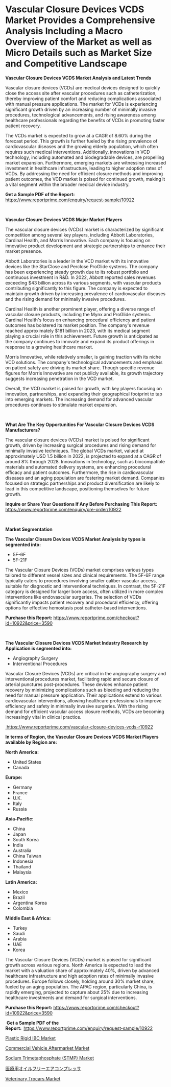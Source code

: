 <p><h1>Vascular Closure Devices VCDS Market Provides a Comprehensive Analysis Including a Macro Overview of the Market as well as Micro Details such as Market Size and Competitive Landscape</h1></p><p><strong>Vascular Closure Devices VCDS Market Analysis and Latest Trends</strong></p>
<p><p>Vascular closure devices (VCDs) are medical devices designed to quickly close the access site after vascular procedures such as catheterization, thereby improving patient comfort and reducing complications associated with manual pressure applications. The market for VCDs is experiencing significant growth driven by an increasing number of minimally invasive procedures, technological advancements, and rising awareness among healthcare professionals regarding the benefits of VCDs in promoting faster patient recovery.</p><p>The VCDs market is expected to grow at a CAGR of 8.60% during the forecast period. This growth is further fueled by the rising prevalence of cardiovascular diseases and the growing elderly population, which often requires such medical interventions. Additionally, innovations in VCD technology, including automated and biodegradable devices, are propelling market expansion. Furthermore, emerging markets are witnessing increased investment in healthcare infrastructure, leading to higher adoption rates of VCDs. By addressing the need for efficient closure methods and improving patient outcomes, the VCD market is poised for continued growth, making it a vital segment within the broader medical device industry.</p></p>
<p><strong>Get a Sample PDF of the Report:&nbsp;</strong> <a href="https://www.reportprime.com/enquiry/request-sample/10922">https://www.reportprime.com/enquiry/request-sample/10922</a></p>
<p>&nbsp;</p>
<p><strong>Vascular Closure Devices VCDS Major Market Players</strong></p>
<p><p>The vascular closure devices (VCDs) market is characterized by significant competition among several key players, including Abbott Laboratories, Cardinal Health, and Morris Innovative. Each company is focusing on innovative product development and strategic partnerships to enhance their market presence.</p><p>Abbott Laboratories is a leader in the VCD market with its innovative devices like the StarClose and Perclose ProGlide systems. The company has been experiencing steady growth due to its robust portfolio and continuous investment in R&D. In 2022, Abbott reported sales revenues exceeding $43 billion across its various segments, with vascular products contributing significantly to this figure. The company is expected to maintain growth driven by increasing prevalence of cardiovascular diseases and the rising demand for minimally invasive procedures.</p><p>Cardinal Health is another prominent player, offering a diverse range of vascular closure products, including the Mynx and ProGlide systems. Cardinal Health's focus on enhancing procedural efficiency and patient outcomes has bolstered its market position. The company's revenue reached approximately $181 billion in 2023, with its medical segment playing a crucial role in this achievement. Future growth is anticipated as the company continues to innovate and expand its product offerings in response to a growing healthcare market.</p><p>Morris Innovative, while relatively smaller, is gaining traction with its niche VCD solutions. The company's technological advancements and emphasis on patient safety are driving its market share. Though specific revenue figures for Morris Innovative are not publicly available, its growth trajectory suggests increasing penetration in the VCD market.</p><p>Overall, the VCD market is poised for growth, with key players focusing on innovation, partnerships, and expanding their geographical footprint to tap into emerging markets. The increasing demand for advanced vascular procedures continues to stimulate market expansion.</p></p>
<p>&nbsp;</p>
<p><strong>What Are The Key Opportunities For Vascular Closure Devices VCDS Manufacturers?</strong></p>
<p><p>The vascular closure devices (VCDs) market is poised for significant growth, driven by increasing surgical procedures and rising demand for minimally invasive techniques. The global VCDs market, valued at approximately USD 1.5 billion in 2022, is projected to expand at a CAGR of around 8% through 2028. Innovations in technology, such as biocompatible materials and automated delivery systems, are enhancing procedural efficacy and patient outcomes. Furthermore, the rise in cardiovascular diseases and an aging population are fostering market demand. Companies focused on strategic partnerships and product diversification are likely to lead in this competitive landscape, positioning themselves for future growth.</p></p>
<p><strong>Inquire or Share Your Questions If Any Before Purchasing This Report:</strong> <a href="https://www.reportprime.com/enquiry/pre-order/10922">https://www.reportprime.com/enquiry/pre-order/10922</a></p>
<p>&nbsp;</p>
<p><strong>Market Segmentation</strong></p>
<p><strong>The Vascular Closure Devices VCDS Market Analysis by types is segmented into:</strong></p>
<p><ul><li>5F-6F</li><li>5F-21F</li></ul></p>
<p><p>The Vascular Closure Devices (VCDs) market comprises various types tailored to different vessel sizes and clinical requirements. The 5F-6F range typically caters to procedures involving smaller caliber vascular access, suitable for diagnostic and interventional techniques. In contrast, the 5F-21F category is designed for larger bore access, often utilized in more complex interventions like endovascular surgeries. The selection of VCDs significantly impacts patient recovery and procedural efficiency, offering options for effective hemostasis post catheter-based interventions.</p></p>
<p><strong>Purchase this Report:&nbsp;</strong><a href="https://www.reportprime.com/checkout?id=10922&price=3590">https://www.reportprime.com/checkout?id=10922&price=3590</a></p>
<p>&nbsp;</p>
<p><strong>The Vascular Closure Devices VCDS Market Industry Research by Application is segmented into:</strong></p>
<p><ul><li>Angiography Surgery</li><li>Interventional Procedures</li></ul></p>
<p><p>Vascular Closure Devices (VCDs) are critical in the angiography surgery and interventional procedures market, facilitating rapid and secure closure of arterial punctures post-procedures. These devices enhance patient recovery by minimizing complications such as bleeding and reducing the need for manual pressure application. Their applications extend to various cardiovascular interventions, allowing healthcare professionals to improve efficiency and safety in minimally invasive surgeries. With the rising demand for efficient vascular access closure methods, VCDs are becoming increasingly vital in clinical practice.</p></p>
<p><a href="https://www.reportprime.com/vascular-closure-devices-vcds-r10922">&nbsp;https://www.reportprime.com/vascular-closure-devices-vcds-r10922</a></p>
<p><strong>In terms of Region, the Vascular Closure Devices VCDS Market Players available by Region are:</strong></p>
<p>
    <p> <strong> North America: </strong>
        <ul>
            <li>United States</li>
            <li>Canada</li>
        </ul>
        </p> 
    <p> <strong> Europe: </strong>
        <ul>
            <li>Germany</li>
            <li>France</li>
            <li>U.K.</li>
            <li>Italy</li>
            <li>Russia</li>
        </ul>
        </p> 
    <p> <strong> Asia-Pacific: </strong>
        <ul>
            <li>China</li>
            <li>Japan</li>
            <li>South Korea</li>
            <li>India</li>
            <li>Australia</li>
            <li>China Taiwan</li>
            <li>Indonesia</li>
            <li>Thailand</li>
            <li>Malaysia</li>
        </ul>
        </p> 
    <p> <strong> Latin America: </strong>
        <ul>
            <li>Mexico</li>
            <li>Brazil</li>
            <li>Argentina Korea</li>
            <li>Colombia</li>
        </ul>
        </p> 
    <p> <strong> Middle East & Africa: </strong>
        <ul>
            <li>Turkey</li>
            <li>Saudi</li>
            <li>Arabia</li>
            <li>UAE</li>
            <li>Korea</li>
        </ul>
    </p>
    </p>
<p><p>The Vascular Closure Devices (VCDs) market is poised for significant growth across various regions. North America is expected to lead the market with a valuation share of approximately 40%, driven by advanced healthcare infrastructure and high adoption rates of minimally invasive procedures. Europe follows closely, holding around 30% market share, fueled by an aging population. The APAC region, particularly China, is rapidly emerging, projected to capture about 25% due to increasing healthcare investments and demand for surgical interventions.</p></p>
<p><strong>Purchase this Report: </strong><a href="https://www.reportprime.com/checkout?id=10922&price=3590">https://www.reportprime.com/checkout?id=10922&price=3590</a></p>
<p>&nbsp;<strong>Get a Sample PDF of the Report:&nbsp;&nbsp;</strong><a href="https://www.reportprime.com/enquiry/request-sample/10922">https://www.reportprime.com/enquiry/request-sample/10922</a></p>
<p><strong></strong></p>
<p><p><a href="https://www.linkedin.com/pulse/plastic-rigid-ibc-market-research-report-exploring-size-uakme?trackingId=Ri2OdJvDReK4JfLCPVYssg%3D%3D">Plastic Rigid IBC Market</a></p><p><a href="https://issuu.com/reportprime-2/docs/commercial-vehicle-aftermarket-mark_a1c0ab7320eb29">Commercial Vehicle Aftermarket Market</a></p><p><a href="https://medium.com/@theresa.lee545/the-market-for-sodium-trimetaphosphate-stmp-market-is-examined-in-this-report-along-with-the-ea8d057a9836">Sodium Trimetaphosphate (STMP) Market</a></p><p><a href="https://medium.com/@qyzhmeiu47/%E5%8C%BB%E7%99%82%E7%94%A8%E3%82%AA%E3%82%A4%E3%83%AB%E3%83%95%E3%83%AA%E3%83%BC%E3%82%A8%E3%82%A2%E3%82%B3%E3%83%B3%E3%83%97%E3%83%AC%E3%83%83%E3%82%B5%E3%83%BC%E5%B8%82%E5%A0%B4%E3%81%AE%E4%B8%BB%E8%A6%81%E3%83%89%E3%83%A9%E3%82%A4%E3%83%90%E3%83%BC%E3%81%AE%E5%88%86%E6%9E%90-2024%E5%B9%B4%E3%81%8B%E3%82%892031%E5%B9%B4%E3%81%BE%E3%81%A7%E3%81%AE%E5%B8%82%E5%A0%B4%E5%8B%95%E5%90%91%E3%81%A8%E4%BB%8A%E5%BE%8C%E3%81%AE%E5%B1%95%E6%9C%9B-fcfe93da12b4?postPublishedType=initial">医療用オイルフリーエアコンプレッサ</a></p><p><a href="https://github.com/carengczpoe/Market-Research-Report-List-1/blob/main/veterinary-trocars-market.md">Veterinary Trocars Market</a></p></p>